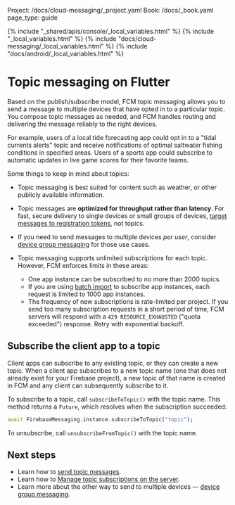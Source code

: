 Project: /docs/cloud-messaging/_project.yaml
Book: /docs/_book.yaml
page_type: guide

{% include "_shared/apis/console/_local_variables.html" %}
{% include "_local_variables.html" %}
{% include "docs/cloud-messaging/_local_variables.html" %}
{% include "docs/android/_local_variables.html" %}

<link rel="stylesheet" type="text/css" href="/styles/docs.css" />

# Topic messaging on Flutter

Based on the publish/subscribe model, FCM topic messaging allows you to send a message
to multiple devices that have opted in to a particular topic.  You compose topic messages as
needed, and FCM handles routing and delivering the message reliably to the right
devices.

For example, users of a local tide
forecasting app could opt in to a "tidal currents alerts" topic and receive
notifications of optimal saltwater fishing conditions in specified areas. Users of a sports app
could subscribe to automatic updates in live game scores for their favorite
teams.

Some things to keep in mind about topics:

- Topic messaging is best suited for content such as weather, or other publicly
  available information.

- Topic messages are **optimized for throughput rather than latency**. For fast,
  secure delivery to single devices or small groups of devices,
  [target messages to registration tokens](/docs/cloud-messaging/send-message#send_messages_to_specific_devices),
  not topics.

- If you need to send messages to multiple devices _per user_, consider
  [device group messaging](/docs/cloud-messaging/send-message#send_messages_to_device_groups)
  for those use cases.

- Topic messaging supports unlimited subscriptions for each topic. However, FCM
  enforces limits in these areas:

  - One app instance can be subscribed to no more than 2000 topics.
  - If you are using [batch import](https://developers.google.com/instance-id/reference/server#manage_relationship_maps_for_multiple_app_instances)
    to subscribe app instances, each request is limited to 1000 app instances.
  - The frequency of new subscriptions is rate-limited per project. If you send
    too many subscription requests in a short period of time, FCM servers will
    respond with a `429 RESOURCE_EXHAUSTED` ("quota exceeded") response. Retry
    with exponential backoff.


## Subscribe the client app to a topic

Client apps can subscribe to any existing topic, or they can create a new
topic. When a client app subscribes to a new topic name (one that does
not already exist for your Firebase project), a new topic of that name is
created in FCM and any client can subsequently subscribe to it.

To subscribe to a topic, call `subscribeToTopic()` with the topic name. This method
returns a `Future`, which resolves when the subscription succeeded:

```dart
await FirebaseMessaging.instance.subscribeToTopic("topic");
```

To unsubscribe, call `unsubscribeFromTopic()` with the topic name.


## Next steps

* Learn how to [send topic messages](/docs/cloud-messaging/send-message#send-messages-to-topics).
* Learn how to [Manage topic subscriptions on the server](/docs/cloud-messaging/manage-topics).
* Learn more about the other way to send to multiple devices &mdash;
  [device group messaging](/docs/cloud-messaging/send-message#send-messages-to-multiple-devices).
